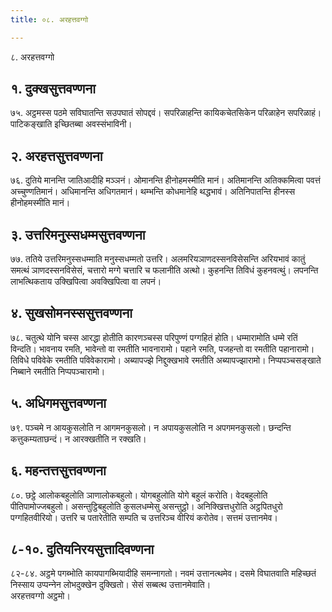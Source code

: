 ```yaml
---
title: ०८. अरहत्तवग्गो

---
```

८. अरहत्तवग्गो  


## १. दुक्खसुत्तवण्णना

७५. अट्ठमस्स पठमे सविघातन्ति सउपघातं सोपद्दवं। सपरिळाहन्ति कायिकचेतसिकेन परिळाहेन सपरिळाहं। पाटिकङ्खाति इच्छितब्बा अवस्संभाविनी।  


## २. अरहत्तसुत्तवण्णना

७६. दुतिये मानन्ति जातिआदीहि मञ्‍ञनं। ओमानन्ति हीनोहमस्मीति मानं। अतिमानन्ति अतिक्‍कमित्वा पवत्तं अच्‍चुण्णतिमानं। अधिमानन्ति अधिगतमानं। थम्भन्ति कोधमानेहि थद्धभावं। अतिनिपातन्ति हीनस्स हीनोहमस्मीति मानं।  


## ३. उत्तरिमनुस्सधम्मसुत्तवण्णना

७७. ततिये उत्तरिमनुस्सधम्माति मनुस्सधम्मतो उत्तरि। अलमरियञाणदस्सनविसेसन्ति अरियभावं कातुं समत्थं ञाणदस्सनविसेसं, चत्तारो मग्गे चत्तारि च फलानीति अत्थो। कुहनन्ति तिविधं कुहनवत्थुं। लपनन्ति लाभत्थिकताय उक्खिपित्वा अवक्खिपित्वा वा लपनं।  


## ४. सुखसोमनस्ससुत्तवण्णना

७८. चतुत्थे योनि चस्स आरद्धा होतीति कारणञ्‍चस्स परिपुण्णं पग्गहितं होति। धम्मारामोति धम्मे रतिं विन्दति। भावनाय रमति, भावेन्तो वा रमतीति भावनारामो। पहाने रमति, पजहन्तो वा रमतीति पहानारामो। तिविधे पविवेके रमतीति पविवेकारामो। अब्यापज्झे निद्दुक्खभावे रमतीति अब्यापज्झारामो। निप्पपञ्‍चसङ्खाते निब्बाने रमतीति निप्पपञ्‍चारामो।  


## ५. अधिगमसुत्तवण्णना

७९. पञ्‍चमे न आयकुसलोति न आगमनकुसलो। न अपायकुसलोति न अपगमनकुसलो। छन्दन्ति कत्तुकम्यताछन्दं। न आरक्खतीति न रक्खति।  


## ६. महन्तत्तसुत्तवण्णना

८०. छट्ठे आलोकबहुलोति ञाणालोकबहुलो। योगबहुलोति योगे बहुलं करोति। वेदबहुलोति पीतिपामोज्‍जबहुलो। असन्तुट्ठिबहुलोति कुसलधम्मेसु असन्तुट्ठो। अनिक्खित्तधुरोति अट्ठपितधुरो पग्गहितवीरियो। उत्तरि च पतारेतीति सम्पति च उत्तरिञ्‍च वीरियं करोतेव। सत्तमं उत्तानमेव।  


## ८-१०. दुतियनिरयसुत्तादिवण्णना

८२-८४. अट्ठमे पगब्भोति कायपागब्भियादीहि समन्‍नागतो। नवमं उत्तानत्थमेव। दसमे विघातवाति महिच्छतं निस्साय उप्पन्‍नेन लोभदुक्खेन दुक्खितो। सेसं सब्बत्थ उत्तानमेवाति।  
अरहत्तवग्गो अट्ठमो।  